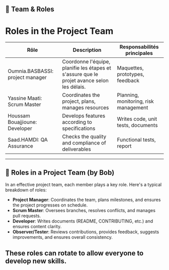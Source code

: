 ## 👥 Team & Roles


# Roles in the Project Team

| Rôle            | Description                                              | Responsabilités principales                      |
|-----------------|----------------------------------------------------------|-------------------------------------------------|
| Oumnia.BASBASSI: project manager  | Coordonne l'équipe, planifie les étapes et s'assure que le projet avance selon les délais.| Maquettes, prototypes, feedback |
| Yassine Maati: Scrum Master | Coordinates the project, plans, manages resources | Planning, monitoring, risk management |
| Houssam Bouajjioune: Developer | Develops features according to specifications | Writes code, unit tests, documents|
| Saad.HAMDI: QA Assurance | Checks the quality and compliance of deliverables | Functional tests, report |

---


## 👤 Roles in a Project Team (by Bob)


In an effective project team, each member plays a key role. Here's a typical breakdown of roles:

- **Project Manager**: Coordinates the team, plans milestones, and ensures the project progresses on schedule.
- **Scrum Master**: Oversees branches, resolves conflicts, and manages pull requests.
- **Developer**: Writes documents (README, CONTRIBUTING, etc.) and ensures content clarity.
- **Observer/Tester**: Reviews contributions, provides feedback, suggests improvements, and ensures overall consistency.

These roles can rotate to allow everyone to develop new skills.
---


